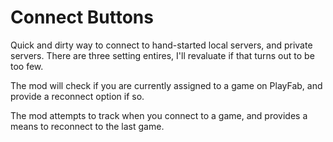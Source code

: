 # Connect Buttons

Quick and dirty way to connect to hand-started local servers, and private servers.  There are three setting entires, I'll revaluate if that turns out to be too few.

The mod will check if you are currently assigned to a game on PlayFab, and provide a reconnect option if so.

The mod attempts to track when you connect to a game, and provides a means to reconnect to the last game.
